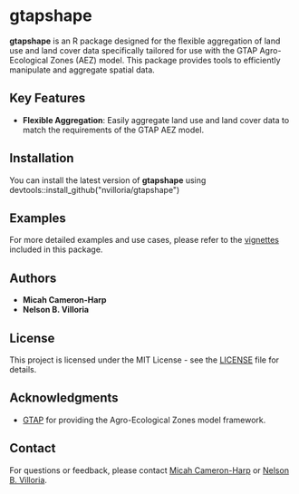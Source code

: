 # gtapshape

**gtapshape** is an R package designed for the flexible aggregation of land use and land cover data specifically tailored for use with the GTAP Agro-Ecological Zones (AEZ) model. This package provides tools to efficiently manipulate and aggregate spatial data.

## Key Features

- **Flexible Aggregation**: Easily aggregate land use and land cover data to match the requirements of the GTAP AEZ model.

## Installation

You can install the latest version of **gtapshape** using devtools::install_github("nvilloria/gtapshape")

## Examples

For more detailed examples and use cases, please refer to the [vignettes](https://github.com/nvilloria/gtapshape/tree/main/vignettes) included in this package.

## Authors

- **Micah Cameron-Harp**
- **Nelson B. Villoria**


## License

This project is licensed under the MIT License - see the [LICENSE](LICENSE) file for details.

## Acknowledgments

- [GTAP](https://www.gtap.agecon.purdue.edu/) for providing the Agro-Ecological Zones model framework.

## Contact

For questions or feedback, please contact [Micah Cameron-Harp](mailto:mcameronharp@ksu.edu) or [Nelson B. Villoria](mailto:nvilloriap@ksu.edu).

